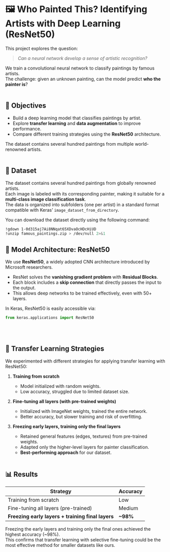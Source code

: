 # 🖼️ Who Painted This? Identifying Artists with Deep Learning (ResNet50)

This project explores the question:

> _Can a neural network develop a sense of artistic recognition?_

We train a convolutional neural network to classify paintings by famous artists.  
The challenge: given an unknown painting, can the model predict **who the painter is**?
<br><br>

## 🎯 Objectives

- Build a deep learning model that classifies paintings by artist.  
- Explore **transfer learning** and **data augmentation** to improve performance.  
- Compare different training strategies using the **ResNet50** architecture.  

The dataset contains several hundred paintings from multiple world-renowned artists.
<br><br>

## 📁 Dataset

The dataset contains several hundred paintings from globally renowned artists.  
Each image is labeled with its corresponding painter, making it suitable for a **multi-class image classification task**.  
The data is organized into subfolders (one per artist) in a standard format compatible with Keras’ `image_dataset_from_directory`.

You can download the dataset directly using the following command:

```bash
!gdown 1-0d315aj7Ai8NNqat65XDvaOcHDcHiUD
!unzip famous_paintings.zip > /dev/null 2>&1
```

## 🧠 Model Architecture: ResNet50

We use **ResNet50**, a widely adopted CNN architecture introduced by Microsoft researchers.  

- ResNet solves the **vanishing gradient problem** with **Residual Blocks**.  
- Each block includes a **skip connection** that directly passes the input to the output.  
- This allows deep networks to be trained effectively, even with 50+ layers.  

In Keras, ResNet50 is easily accessible via:

```python
from keras.applications import ResNet50
```
<br><br>

## 🔁 Transfer Learning Strategies

We experimented with different strategies for applying transfer learning with ResNet50:

1. **Training from scratch**  
   - Model initialized with random weights.  
   - Low accuracy, struggled due to limited dataset size.  

2. **Fine-tuning all layers (with pre-trained weights)**  
   - Initialized with ImageNet weights, trained the entire network.  
   - Better accuracy, but slower training and risk of overfitting.  

3. **Freezing early layers, training only the final layers**  
   - Retained general features (edges, textures) from pre-trained weights.  
   - Adapted only the higher-level layers for painter classification.  
   - **Best-performing approach** for our dataset.
<br><br>

## 📊 Results

| Strategy                                   | Accuracy |
|--------------------------------------------|----------|
| Training from scratch                      | Low      |
| Fine-tuning all layers (pre-trained)       | Medium   |
| **Freezing early layers + training final layers** | **~98%** |

Freezing the early layers and training only the final ones achieved the highest accuracy (~98%).  
This confirms that transfer learning with selective fine-tuning could be the most effective method for smaller datasets like ours.
